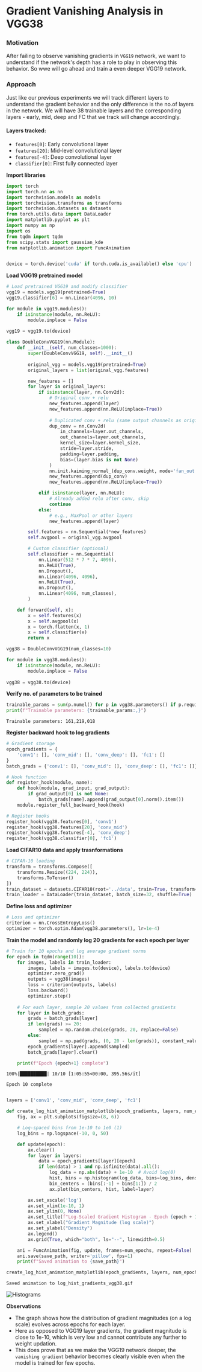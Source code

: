 # Gradient Vanishing Analysis in VGG38

### Motivation

After failing to observe vanishing gradients in `VGG19` network, we want to understand if the network's depth has a role to play in observing this behavior. So wwe will go ahead and train a even deeper VGG19 network.

### Approach

Just like our previous experiments we will track different layers to understand the gradient behavior and the only difference is the no.of layers in the network. We will have 38 trainable layers and the corresponding layers - early, mid, deep and FC that we track will change accordingly.

#### Layers tracked:
- `features[0]`: Early convolutional layer
- `features[20]`: Mid-level convolutional layer
- `features[-4]`: Deep convolutional layer
- `classifier[0]`: First fully connected layer

**Import libraries**


```python
import torch
import torch.nn as nn
import torchvision.models as models
import torchvision.transforms as transforms
import torchvision.datasets as datasets
from torch.utils.data import DataLoader
import matplotlib.pyplot as plt
import numpy as np
import os
from tqdm import tqdm
from scipy.stats import gaussian_kde
from matplotlib.animation import FuncAnimation


device = torch.device('cuda' if torch.cuda.is_available() else 'cpu')
```

**Load VGG19 pretrained model**


```python
# Load pretrained VGG19 and modify classifier
vgg19 = models.vgg19(pretrained=True)
vgg19.classifier[6] = nn.Linear(4096, 10)

for module in vgg19.modules():
    if isinstance(module, nn.ReLU):
        module.inplace = False
        
vgg19 = vgg19.to(device)
```


```python
class DoubleConvVGG19(nn.Module):
    def __init__(self, num_classes=1000):
        super(DoubleConvVGG19, self).__init__()
        
        original_vgg = models.vgg19(pretrained=True)
        original_layers = list(original_vgg.features)

        new_features = []
        for layer in original_layers:
            if isinstance(layer, nn.Conv2d):
                # Original conv + relu
                new_features.append(layer)
                new_features.append(nn.ReLU(inplace=True))
                
                # Duplicated conv + relu (same output channels as original)
                dup_conv = nn.Conv2d(
                    in_channels=layer.out_channels,
                    out_channels=layer.out_channels,
                    kernel_size=layer.kernel_size,
                    stride=layer.stride,
                    padding=layer.padding,
                    bias=(layer.bias is not None)
                )
                nn.init.kaiming_normal_(dup_conv.weight, mode='fan_out', nonlinearity='relu')
                new_features.append(dup_conv)
                new_features.append(nn.ReLU(inplace=True))

            elif isinstance(layer, nn.ReLU):
                # Already added relu after conv, skip
                continue
            else:
                # e.g., MaxPool or other layers
                new_features.append(layer)

        self.features = nn.Sequential(*new_features)
        self.avgpool = original_vgg.avgpool

        # Custom classifier (optional)
        self.classifier = nn.Sequential(
            nn.Linear(512 * 7 * 7, 4096),
            nn.ReLU(True),
            nn.Dropout(),
            nn.Linear(4096, 4096),
            nn.ReLU(True),
            nn.Dropout(),
            nn.Linear(4096, num_classes),
        )

    def forward(self, x):
        x = self.features(x)
        x = self.avgpool(x)
        x = torch.flatten(x, 1)
        x = self.classifier(x)
        return x
```


```python
vgg38 = DoubleConvVGG19(num_classes=10)

for module in vgg38.modules():
    if isinstance(module, nn.ReLU):
        module.inplace = False
        
vgg38 = vgg38.to(device)
```

**Verify no. of parameters to be trained**


```python
trainable_params = sum(p.numel() for p in vgg38.parameters() if p.requires_grad)
print(f"Trainable parameters: {trainable_params:,}")
```

    Trainable parameters: 161,219,018


**Register backward hook to log gradients**


```python
# Gradient storage
epoch_gradients = {
    'conv1': [], 'conv_mid': [], 'conv_deep': [], 'fc1': []
}
batch_grads = {'conv1': [], 'conv_mid': [], 'conv_deep': [], 'fc1': []}

# Hook function
def register_hook(module, name):
    def hook(module, grad_input, grad_output):
        if grad_output[0] is not None:
            batch_grads[name].append(grad_output[0].norm().item())
    module.register_full_backward_hook(hook)

# Register hooks
register_hook(vgg38.features[0], 'conv1')
register_hook(vgg38.features[20], 'conv_mid')
register_hook(vgg38.features[-4], 'conv_deep')
register_hook(vgg38.classifier[0], 'fc1')
```

**Load CIFAR10 data and apply trasnformations**


```python
# CIFAR-10 loading
transform = transforms.Compose([
    transforms.Resize((224, 224)),
    transforms.ToTensor()
])
train_dataset = datasets.CIFAR10(root='../data', train=True, transform=transform, download=True)
train_loader = DataLoader(train_dataset, batch_size=32, shuffle=True)
```

**Define loss and optimizer**


```python
# Loss and optimizer
criterion = nn.CrossEntropyLoss()
optimizer = torch.optim.Adam(vgg38.parameters(), lr=1e-4)
```

**Train the model and randomly log 20 gradients for each epoch per layer**


```python
# Train for 10 epochs and log average gradient norms
for epoch in tqdm(range(10)):
    for images, labels in train_loader:
        images, labels = images.to(device), labels.to(device)
        optimizer.zero_grad()
        outputs = vgg38(images)
        loss = criterion(outputs, labels)
        loss.backward()
        optimizer.step()
    
    # For each layer, sample 20 values from collected gradients
    for layer in batch_grads:
        grads = batch_grads[layer]
        if len(grads) >= 20:
            sampled = np.random.choice(grads, 20, replace=False)
        else:
            sampled = np.pad(grads, (0, 20 - len(grads)), constant_values=0)
        epoch_gradients[layer].append(sampled)
        batch_grads[layer].clear()

    print(f"Epoch {epoch+1} complete")
```

    100%|██████████| 10/10 [1:05:55<00:00, 395.56s/it]

    Epoch 10 complete


    



```python

layers = ['conv1', 'conv_mid', 'conv_deep', 'fc1']
```


```python
def create_log_hist_animation_matplotlib(epoch_gradients, layers, num_epochs=10, save_path='log_hist_gradients.gif'):
    fig, ax = plt.subplots(figsize=(8, 6))

    # Log-spaced bins from 1e-10 to 1e0 (1)
    log_bins = np.logspace(-10, 0, 50)

    def update(epoch):
        ax.clear()
        for layer in layers:
            data = epoch_gradients[layer][epoch]
            if len(data) > 1 and np.isfinite(data).all():
                log_data = np.abs(data) + 1e-10  # Avoid log(0)
                hist, bins = np.histogram(log_data, bins=log_bins, density=True)
                bin_centers = (bins[:-1] + bins[1:]) / 2
                ax.plot(bin_centers, hist, label=layer)

        ax.set_xscale('log')
        ax.set_xlim(1e-10, 1)
        ax.set_ylim(0, None)
        ax.set_title(f"Log-Scaled Gradient Histogram - Epoch {epoch + 1}")
        ax.set_xlabel("Gradient Magnitude (log scale)")
        ax.set_ylabel("Density")
        ax.legend()
        ax.grid(True, which="both", ls="--", linewidth=0.5)

    ani = FuncAnimation(fig, update, frames=num_epochs, repeat=False)
    ani.save(save_path, writer='pillow', fps=1)
    print(f"Saved animation to {save_path}")

```


```python
create_log_hist_animation_matplotlib(epoch_gradients, layers, num_epochs=10, save_path='log_hist_gradients_vgg38.gif')
```

    Saved animation to log_hist_gradients_vgg38.gif


![Histograms](assets/vgg38/log_hist_gradients_vgg38.gif)

**Observations**

- The graph shows how the distribution of gradient magnitudes (on a log scale) evolves across epochs for each layer.
- Here as opposed to VGG19 layer gradients, the gradient magnitude is close to 1e-10, which is very low and cannot contribute any further to weight updation.
- This does prove that as we make the VGG19 network deeper, the `vanishing gradient` behavior becomes clearly visible even when the model is trained for few epochs.


